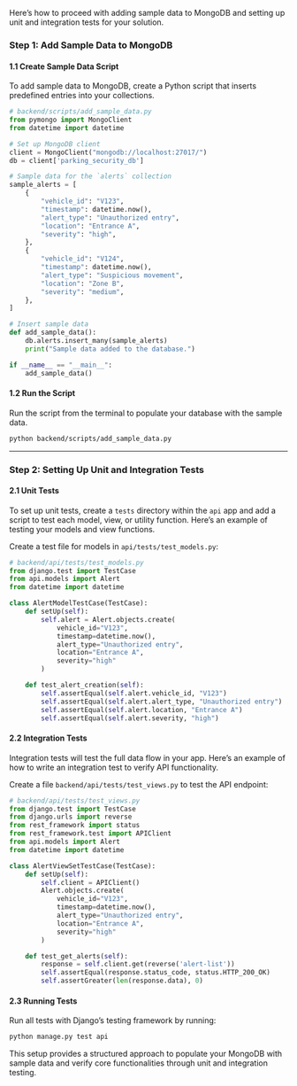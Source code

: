 Here’s how to proceed with adding sample data to MongoDB and setting up unit and integration tests for your solution.

### Step 1: Add Sample Data to MongoDB

#### 1.1 Create Sample Data Script
To add sample data to MongoDB, create a Python script that inserts predefined entries into your collections.

```python
# backend/scripts/add_sample_data.py
from pymongo import MongoClient
from datetime import datetime

# Set up MongoDB client
client = MongoClient("mongodb://localhost:27017/")
db = client['parking_security_db']

# Sample data for the `alerts` collection
sample_alerts = [
    {
        "vehicle_id": "V123",
        "timestamp": datetime.now(),
        "alert_type": "Unauthorized entry",
        "location": "Entrance A",
        "severity": "high",
    },
    {
        "vehicle_id": "V124",
        "timestamp": datetime.now(),
        "alert_type": "Suspicious movement",
        "location": "Zone B",
        "severity": "medium",
    },
]

# Insert sample data
def add_sample_data():
    db.alerts.insert_many(sample_alerts)
    print("Sample data added to the database.")

if __name__ == "__main__":
    add_sample_data()
```

#### 1.2 Run the Script
Run the script from the terminal to populate your database with the sample data.

```bash
python backend/scripts/add_sample_data.py
```

---

### Step 2: Setting Up Unit and Integration Tests

#### 2.1 Unit Tests

To set up unit tests, create a `tests` directory within the `api` app and add a script to test each model, view, or utility function. Here’s an example of testing your models and view functions.

Create a test file for models in `api/tests/test_models.py`:

```python
# backend/api/tests/test_models.py
from django.test import TestCase
from api.models import Alert
from datetime import datetime

class AlertModelTestCase(TestCase):
    def setUp(self):
        self.alert = Alert.objects.create(
            vehicle_id="V123",
            timestamp=datetime.now(),
            alert_type="Unauthorized entry",
            location="Entrance A",
            severity="high"
        )

    def test_alert_creation(self):
        self.assertEqual(self.alert.vehicle_id, "V123")
        self.assertEqual(self.alert.alert_type, "Unauthorized entry")
        self.assertEqual(self.alert.location, "Entrance A")
        self.assertEqual(self.alert.severity, "high")
```

#### 2.2 Integration Tests

Integration tests will test the full data flow in your app. Here’s an example of how to write an integration test to verify API functionality.

Create a file `backend/api/tests/test_views.py` to test the API endpoint:

```python
# backend/api/tests/test_views.py
from django.test import TestCase
from django.urls import reverse
from rest_framework import status
from rest_framework.test import APIClient
from api.models import Alert
from datetime import datetime

class AlertViewSetTestCase(TestCase):
    def setUp(self):
        self.client = APIClient()
        Alert.objects.create(
            vehicle_id="V123",
            timestamp=datetime.now(),
            alert_type="Unauthorized entry",
            location="Entrance A",
            severity="high"
        )

    def test_get_alerts(self):
        response = self.client.get(reverse('alert-list'))
        self.assertEqual(response.status_code, status.HTTP_200_OK)
        self.assertGreater(len(response.data), 0)
```

#### 2.3 Running Tests

Run all tests with Django’s testing framework by running:

```bash
python manage.py test api
```

This setup provides a structured approach to populate your MongoDB with sample data and verify core functionalities through unit and integration testing.
